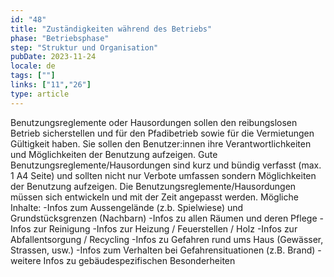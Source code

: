```yaml
---
id: "48"
title: "Zuständigkeiten während des Betriebs"
phase: "Betriebsphase"
step: "Struktur und Organisation"
pubDate: 2023-11-24
locale: de
tags: [""]
links: ["11","26"]
type: article
---
```


Benutzungsreglemente oder Hausordungen sollen den reibungslosen Betrieb sicherstellen und für den Pfadibetrieb sowie für die Vermietungen Gültigkeit haben. Sie sollen den Benutzer:innen ihre Verantwortlichkeiten und Möglichkeiten der Benutzung aufzeigen. Gute Benutzungsreglemente/Hausordungen sind kurz und bündig verfasst (max. 1 A4 Seite) und sollten nicht nur Verbote umfassen sondern Möglichkeiten der Benutzung aufzeigen. Die Benutzungsreglemente/Hausordungen müssen sich entwickeln und mit der Zeit angepasst werden.
Mögliche Inhalte:
-Infos zum Aussengelände (z.b. Spielwiese) und Grundstücksgrenzen (Nachbarn)
-Infos zu allen Räumen und deren Pflege
-Infos zur Reinigung
-Infos zur Heizung / Feuerstellen / Holz
-Infos zur Abfallentsorgung / Recycling
-Infos zu Gefahren rund ums Haus (Gewässer, Strassen, usw.)
-Infos zum Verhalten bei Gefahrensituationen (z.B. Brand)
-weitere Infos zu gebäudespezifischen Besonderheiten
